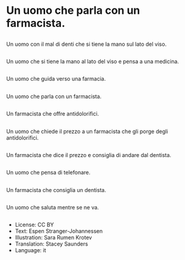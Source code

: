 # Un uomo che parla con un farmacista.

##
Un uomo con il mal di denti che si tiene la mano sul lato del viso.

##
Un uomo che si tiene la mano al lato del viso e pensa a una medicina.

##
Un uomo che guida verso una farmacia.

##
Un uomo che parla con un farmacista.

##
Un farmacista che offre antidolorifici.

##
Un uomo che chiede il prezzo a un farmacista che gli porge degli antidolorifici.

##
Un farmacista che dice il prezzo e consiglia di andare dal dentista.

##
Un uomo che pensa di telefonare.

##
Un farmacista che consiglia un dentista.

##
Un uomo che saluta mentre se ne va.

##
* License: CC BY
* Text: Espen Stranger-Johannessen
* Illustration: Sara Rumen Krotev
* Translation: Stacey Saunders
* Language: it

